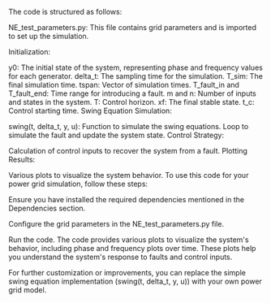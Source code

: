 The code is structured as follows:

NE_test_parameters.py: This file contains grid parameters and is imported to set up the simulation.

Initialization:

y0: The initial state of the system, representing phase and frequency values for each generator.
delta_t: The sampling time for the simulation.
T_sim: The final simulation time.
tspan: Vector of simulation times.
T_fault_in and T_fault_end: Time range for introducing a fault.
m and n: Number of inputs and states in the system.
T: Control horizon.
xf: The final stable state.
t_c: Control starting time.
Swing Equation Simulation:

swing(t, delta_t, y, u): Function to simulate the swing equations.
Loop to simulate the fault and update the system state.
Control Strategy:

Calculation of control inputs to recover the system from a fault.
Plotting Results:

Various plots to visualize the system behavior.
To use this code for your power grid simulation, follow these steps:

Ensure you have installed the required dependencies mentioned in the Dependencies section.

Configure the grid parameters in the NE_test_parameters.py file.

Run the code.
The code provides various plots to visualize the system's behavior, including phase and frequency plots over time. These plots help you understand the system's response to faults and control inputs.

For further customization or improvements, you can replace the simple swing equation implementation (swing(t, delta_t, y, u)) with your own power grid model.
